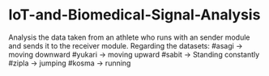 # IoT-and-Biomedical-Signal-Analysis
Analysis the data taken from an athlete who runs with an sender module and sends it to the receiver module.
Regarding the datasets:
#asagi  -> moving downward
#yukari -> moving upward
#sabit  -> Standing constantly
#zipla  -> jumping
#kosma  -> running
